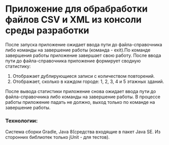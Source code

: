 # Приложение для обрабработки файлов CSV и XML из консоли среды разработки

После запуска приложение ожидает
ввода пути до файла-справочника либо команды на завершение работы (команда - exit).По команде завершения работы приложение завершает свою работу.
После ввода пути до файла-справочника приложение формирует сводную статистику:
1) Отображает дублирующиеся записи с количеством повторений.
2) Отображает, сколько в каждом городе: 1, 2, 3, 4 и 5 этажных зданий.

После вывода статистики приложение снова ожидает ввода пути до файла-справочника
либо команды на завершение работы.
В процессе работы приложение падать не должно, выход только по команде на завершение
работы.

###  Технологии:

Система сборки Gradle, Java 8(средства входящие в пакет Java SE. 
Из сторонних библиотек только jUnit - для тестов).
